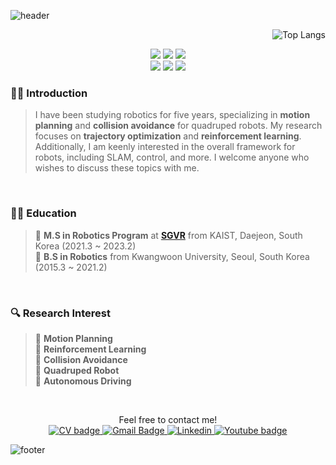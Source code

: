 ![header](https://capsule-render.vercel.app/api?type=waving&color=gradient&height=180&section=header&text=🤖%20Robotics%20Researcher%20🚀&fontSize=40)

<p align="right">
<img src="https://hits.seeyoufarm.com/api/count/incr/badge.svg?url=https%3A%2F%2Fgithub.com%2Fmqjinwon1212%2Fhit-counter" alt="Top Langs" />
</p>

<p align="center">

<img src="https://img.shields.io/badge/C%2B%2B-00599C?style=for-the-badge&logo=c%2B%2B&logoColor=white"/>
<img src="https://img.shields.io/badge/Python-FFD43B?style=for-the-badge&logo=python&logoColor=blue"/>
<img src="https://img.shields.io/badge/LaTeX-47A141?style=for-the-badge&logo=LaTeX&logoColor=white"/>
<br/>
<img src="https://img.shields.io/badge/PyTorch-EE4C2C?style=for-the-badge&logo=pytorch&logoColor=white"/>
<img src="https://img.shields.io/badge/ROS-22314E?style=for-the-badge&logo=ROS&logoColor=white"/>
<img src="https://img.shields.io/badge/CasADi-EE4C2C?style=for-the-badge&logo=&logoColor=white"/>
</p>

### 👨‍🔧 Introduction

> I have been studying robotics for five years, specializing in **motion planning** and **collision avoidance** for quadruped robots. My research focuses on **trajectory optimization** and **reinforcement learning**. Additionally, I am keenly interested in the overall framework for robots, including SLAM, control, and more. I welcome anyone who wishes to discuss these topics with me.

<br/>

### 👨‍🎓 Education

> 🔹 **M.S in Robotics Program** at [**SGVR**](https://sgvr.kaist.ac.kr/) from KAIST, Daejeon, South Korea (2021.3 ~ 2023.2)  
> 🔹 **B.S in Robotics** from Kwangwoon University, Seoul, South Korea (2015.3 ~ 2021.2)

<br/>

### 🔍 Research Interest

> 🔸 **Motion Planning**  
> 🔸 **Reinforcement Learning**  
> 🔸 **Collision Avoidance**  
> 🔸 **Quadruped Robot**  
> 🔸 **Autonomous Driving**

<br/>

<p align="center">
Feel free to contact me! <br/>

<a href="https://github.com/mqjinwon/cv/blob/main/CV.pdf">
  <img src="http://img.shields.io/badge/-CV-black?style=flat-square&logo=github" alt="CV badge">
</a>
<a href="mailto:mqjinwon@gmail.com">
  <img src="https://img.shields.io/badge/Gmail-d14836?style=flat-square&logo=Gmail&logoColor=white" alt="Gmail Badge">
</a>
<a href="https://www.linkedin.com/in/robotics-jinwon/">
  <img src="https://img.shields.io/badge/-LinkedIn-0077b5?style=round-square&logo=linkedin&logoColor=white" alt="Linkedin">
</a>
<a href="https://www.youtube.com/@robotminsu">
  <img src="https://img.shields.io/badge/Youtube-ff0000?style=flat-square&logo=youtube&link=https://www.youtube.com/c/kyleschool" alt="Youtube badge">
</a>

![footer](https://capsule-render.vercel.app/api?type=waving&color=gradient&height=180&section=footer)
